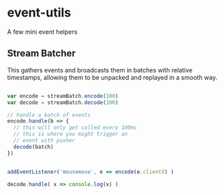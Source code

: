 # event-utils
A few mini event helpers


## Stream Batcher

This gathers events and broadcasts them in batches with relative timestamps, allowing them to be unpacked and replayed in a smooth way.

```js

var encode = streamBatch.encode(100)
var decode = streamBatch.decode(100)

// handle a batch of events
encode.handle(b => {
  // this will only get called every 100ms
  // this is where you might trigger an
  // event with pusher
  decode(batch)
})


addEventListener('mousemove', e => encode(e.clientX) )

decode.handle( x => console.log(x) )

```
